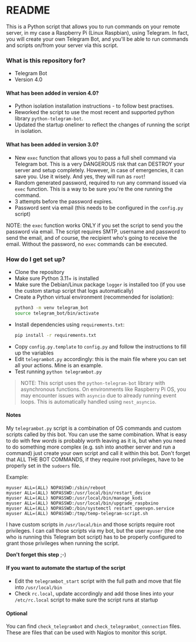 # README #

This is a Python script that allows you to run commands on your remote server, in my case a Raspberry Pi (Linux Raspbian), using Telegram.
In fact, you will create your own Telegram Bot, and you'll be able to run commands and scripts on/from your server via this script.

### What is this repository for? ###

* Telegram Bot
* Version 4.0

#### What has been added in version 4.0?
* Python isolation installation instructions - to follow best practises.
* Reworked the script to use the most recent and supported python library `python-telegram-bot`.
* Updated the startup oneliner to reflect the changes of running the script in isolation.  

#### What has been added in version 3.0?
* New `exec` function that allows you to pass a full shell command via Telegram bot. This is a very DANGEROUS risk that can DESTROY your server and setup completely. However, in case of emergencies, it can save you. Use it wisely. And yes, they will run as `root`!
* Random generated password, required to run any command issued via `exec` function. This is a way to be sure you're the one running the command.
* 3 attempts before the password expires.
* Password sent via email (this needs to be configured in the `config.py` script)

NOTE: the `exec` function works ONLY if you set the script to send you the password via email. The script requires SMTP, username and password to send the email, and of course, the recipient who's going to receive the email. Without the password, no `exec` commands can be executed.

### How do I get set up? ###

* Clone the repository
* Make sure Python 3.11+ is installed
* Make sure the Debian/Linux package `logger` is installed too (if you use the custom startup script that logs automatically)
* Create a Python virtual environment (recommended for isolation):
    ```bash
    python3 -m venv telegram_bot
    source telegram_bot/bin/activate
    ```
* Install dependencies using `requirements.txt`:
    ```bash
    pip install -r requirements.txt
    ```
* Copy `config.py.template` to `config.py` and follow the instructions to fill up the variables
* Edit `telegrambot.py` accordingly: this is the main file where you can set all your actions. Mine is an example.
* Test running `python telegrambot.py`

> NOTE: This script uses the `python-telegram-bot` library with asynchronous functions. On environments like Raspberry Pi OS, you may encounter issues with `asyncio` due to already running event loops. This is automatically handled using `nest_asyncio`.

#### Notes
My `telegrambot.py` script is a combination of OS commands and custom scripts called by this bot. You can use the same combination. What is easy to do with few _words_ is probably worth leaving as it is, but when you need to do something more complex (e.g. ssh into another server and run a command) just create your own script and call it within this bot.
Don't forget that ALL THE BOT COMMANDS, if they require root privileges, have to be properly set in the `sudoers` file.

Example:
```
myuser ALL=(ALL) NOPASSWD:/sbin/reboot
myuser ALL=(ALL) NOPASSWD:/usr/local/bin/restart_device
myuser ALL=(ALL) NOPASSWD:/usr/local/bin/manage_kodi
myuser ALL=(ALL) NOPASSWD:/usr/local/bin/upgrade_raspbxino
myuser ALL=(ALL) NOPASSWD:/bin/systemctl restart openvpn.service
myuser ALL=(ALL) NOPASSWD:/tmp/temp-telegram-script.sh
```

I have custom scripts in `/usr/local/bin` and those scripts require root privileges.
I can call those scripts via my bot, but the
user `myuser` (the one who is running this Telegram bot script) has to be properly configured to grant those privileges when running the script.

**Don't forget this step** ;-)

#### If you want to automate the startup of the script

* Edit the `telegrambot_start` script with the full path and move that file into `/usr/local/bin`
* Check `rc.local`, update accordingly and add those lines into your `/etc/rc.local` script to make sure the script runs at startup

#### Optional

You can find `check_telegrambot` and `check_telegrambot_connection` files.
These are files that can be used with Nagios to monitor this script.

